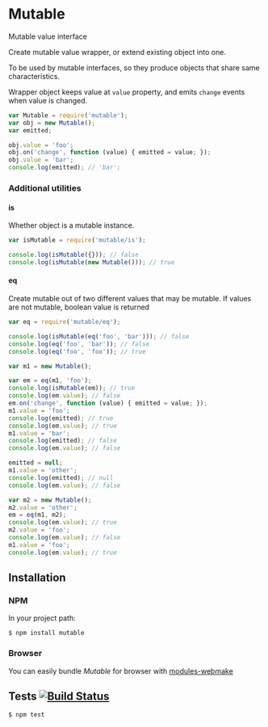# Mutable

Mutable value interface

Create mutable value wrapper, or extend existing object into one.

To be used by mutable interfaces, so they produce objects that share same
characteristics.

Wrapper object keeps value at `value` property, and emits `change` events when
value is changed.

```javascript
var Mutable = require('mutable');
var obj = new Mutable();
var emitted;

obj.value = 'foo';
obj.on('change', function (value) { emitted = value; });
obj.value = 'bar';
console.log(emitted); // 'bar';
```

### Additional utilities

#### is

Whether object is a mutable instance.

```javascript
var isMutable = require('mutable/is');

console.log(isMutable({})); // false
console.log(isMutable(new Mutable())); // true
```

#### eq

Create mutable out of two different values that may be mutable.
If values are not mutable, boolean value is returned

```javascript
var eq = require('mutable/eq');

console.log(isMutable(eq('foo', 'bar'))); // false
console.log(eq('foo', 'bar')); // false
console.log(eq('foo', 'foo')); // true

var m1 = new Mutable();

var em = eq(m1, 'foo');
console.log(isMutable(em)); // true
console.log(em.value); // false
em.on('change', function (value) { emitted = value; });
m1.value = 'foo';
console.log(emitted); // true
console.log(em.value); // true
m1.value = 'bar';
console.log(emitted); // false
console.log(em.value); // false

emitted = null;
m1.value = 'other';
console.log(emitted); // null
console.log(em.value); // false

var m2 = new Mutable();
m2.value = 'other';
em = eq(m1, m2);
console.log(em.value); // true
m2.value = 'foo';
console.log(em.value); // false
m1.value = 'foo';
console.log(em.value); // true
```

## Installation
### NPM

In your project path:

	$ npm install mutable

### Browser

You can easily bundle _Mutable_ for browser with [modules-webmake](https://github.com/medikoo/modules-webmake)

## Tests [![Build Status](https://travis-ci.org/medikoo/mutable.png)](https://travis-ci.org/medikoo/mutable)

	$ npm test
